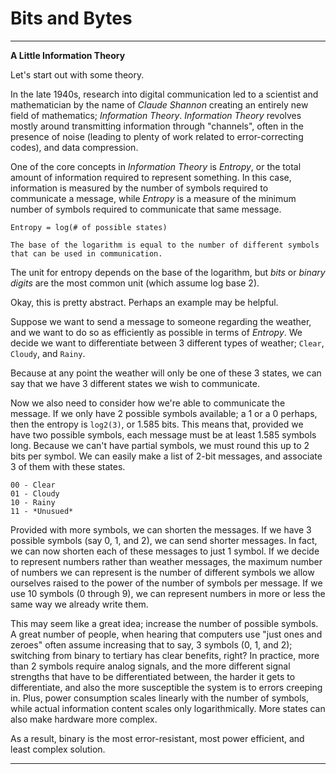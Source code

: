 # Bits and Bytes

---

**A Little Information Theory**

Let's start out with some theory.

In the late 1940s, research into digital communication led to a scientist and mathematician by the name of *Claude Shannon* creating an entirely new field of mathematics; *Information Theory*. *Information Theory* revolves mostly around transmitting information through "channels", often in the presence of noise (leading to plenty of work related to error-correcting codes), and data compression.

One of the core concepts in *Information Theory* is *Entropy*, or the total amount of information required to represent something. In this case, information is measured by the number of symbols required to communicate a message, while *Entropy* is a measure of the minimum number of symbols required to communicate that same message.

```
Entropy = log(# of possible states)

The base of the logarithm is equal to the number of different symbols that can be used in communication.
```

The unit for entropy depends on the base of the logarithm, but *bits* or *binary digits* are the most common unit (which assume log base 2).

Okay, this is pretty abstract. Perhaps an example may be helpful.

Suppose we want to send a message to someone regarding the weather, and we want to do so as efficiently as possible in terms of *Entropy*. We decide we want to differentiate between 3 different types of weather; ```Clear```, ```Cloudy```, and ```Rainy```.

Because at any point the weather will only be one of these 3 states, we can say that we have 3 different states we wish to communicate.

Now we also need to consider how we're able to communicate the message. If we only have 2 possible symbols available; a 1 or a 0 perhaps, then the entropy is ```log2(3)```, or 1.585 bits. This means that, provided we have two possible symbols, each message must be at least 1.585 symbols long. Because we can't have partial symbols, we must round this up to 2 bits per symbol. We can easily make a list of 2-bit messages, and associate 3 of them with these states.

```
00 - Clear
01 - Cloudy
10 - Rainy
11 - *Unusued*
```

Provided with more symbols, we can shorten the messages. If we have 3 possible symbols (say 0, 1, and 2), we can send shorter messages.  In fact, we can now shorten each of these messages to just 1 symbol. If we decide to represent numbers rather than weather messages, the maximum number of numbers we can represent is the number of different symbols we allow ourselves raised to the power of the number of symbols per message. If we use 10 symbols (0 through 9), we can represent numbers in more or less the same way we already write them.

This may seem like a great idea; increase the number of possible symbols. A great number of people, when hearing that computers use "just ones and zeroes" often assume increasing that to say, 3 symbols (0, 1, and 2); switching from binary to tertiary has clear benefits, right? In practice, more than 2 symbols require analog signals, and the more different signal strengths that have to be differentiated between, the harder it gets to differentiate, and also the more susceptible the system is to errors creeping in. Plus, power consumption scales linearly with the number of symbols, while actual information content scales only logarithmically. More states can also make hardware more complex.

As a result, binary is the most error-resistant, most power efficient, and least complex solution.

---
